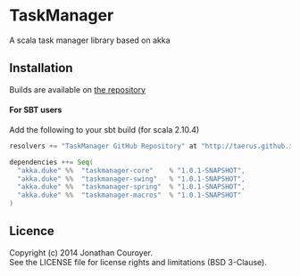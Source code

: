 TaskManager
===========

A scala task manager library based on akka


Installation
------------

Builds are available on [the repository](http://taerus.github.io/taskmanager/repository/)

#### For SBT users
Add the following to your sbt build (for scala 2.10.4)
```scala
resolvers += "TaskManager GitHub Repository" at "http://taerus.github.io/taskmanager/repository"

dependencies ++= Seq(
  "akka.duke" %%  "taskmanager-core"    % "1.0.1-SNAPSHOT",
  "akka.duke" %%  "taskmanager-swing"   % "1.0.1-SNAPSHOT",
  "akka.duke" %%  "taskmanager-spring"  % "1.0.1-SNAPSHOT",
  "akka.duke" %%  "taskmanager-macros"  % "1.0.1-SNAPSHOT"
)
```


Licence
-------

Copyright (c) 2014 Jonathan Couroyer.  
See the LICENSE file for license rights and limitations (BSD 3-Clause).
